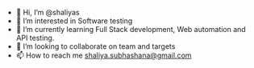 - 👋 Hi, I’m @shaliyas
- 👀 I’m interested in Software testing 
- 🌱 I’m currently learning Full Stack development, Web automation and API testing.
- 💞️ I’m looking to collaborate on team and targets
- 📫 How to reach me shaliya.subhashana@gmail.com

<!---
shaliyas/shaliyas is a ✨ special ✨ repository because its `README.md` (this file) appears on your GitHub profile.
You can click the Preview link to take a look at your changes.
--->
